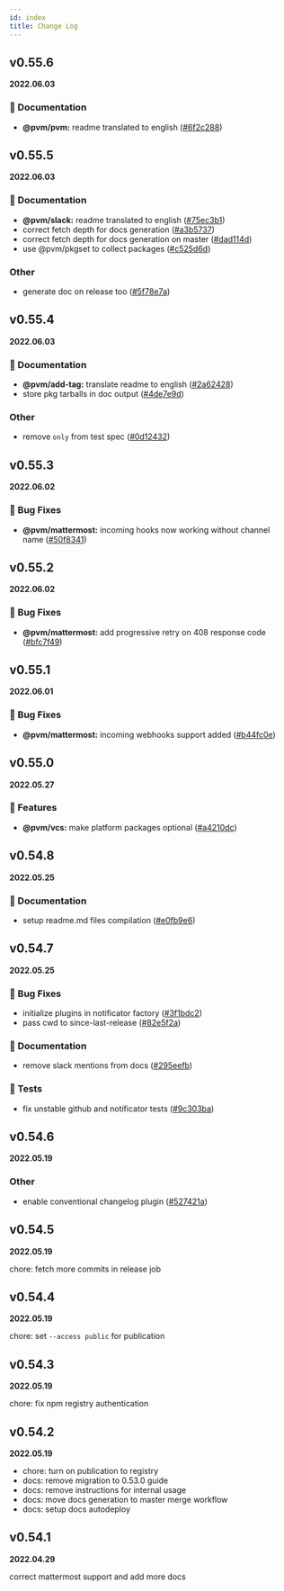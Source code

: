 ```yaml
---
id: index
title: Change Log
---
```


## v0.55.6
**2022.06.03**



### 📝 Documentation

* **@pvm/pvm:** readme translated to english ([#6f2c288](https://github.com/Tinkoff/pvm/commit/6f2c2888be76893e4ee054819c4049aec090c684))




## v0.55.5
**2022.06.03**



### 📝 Documentation

* **@pvm/slack:** readme translated to english ([#75ec3b1](https://github.com/Tinkoff/pvm/commit/75ec3b1db678111fbdf497cb4b310dd937f5b1cc))
* correct fetch depth for docs generation ([#a3b5737](https://github.com/Tinkoff/pvm/commit/a3b5737246c066f2cfde8d3bcf39a81f31891bca))
* correct fetch depth for docs generation on master ([#dad114d](https://github.com/Tinkoff/pvm/commit/dad114d49bc098dd7e65ec4954ec8a89fa438e29))
* use @pvm/pkgset to collect packages ([#c525d6d](https://github.com/Tinkoff/pvm/commit/c525d6db9e698dcbee72a9523f1e3b89ba4bdb9c))


### Other

* generate doc on release too ([#5f78e7a](https://github.com/Tinkoff/pvm/commit/5f78e7a87d9c3ddadac5188bd47c31cb4076556f))




## v0.55.4
**2022.06.03**



### 📝 Documentation

* **@pvm/add-tag:** translate readme to english ([#2a62428](https://github.com/Tinkoff/pvm/commit/2a62428e46265b8996092b4f701f074d68473aaa))
* store pkg tarballs in doc output ([#4de7e9d](https://github.com/Tinkoff/pvm/commit/4de7e9d4e5d0d64f9efc6611d4eaef93e922da36))


### Other

* remove `only` from test spec ([#0d12432](https://github.com/Tinkoff/pvm/commit/0d1243258be9222289aa9a7bbc8c24f873909b13))




## v0.55.3
**2022.06.02**



### 🐛 Bug Fixes

* **@pvm/mattermost:** incoming hooks now working without channel name ([#50f8341](https://github.com/Tinkoff/pvm/commit/50f8341f2240edd3a131ba7452dab44e1c88c30b))




## v0.55.2
**2022.06.02**



### 🐛 Bug Fixes

* **@pvm/mattermost:** add progressive retry on 408 response code ([#bfc7f49](https://github.com/Tinkoff/pvm/commit/bfc7f4948a6f1d7bfc93a23da95ba2ad7cc1c7c6))




## v0.55.1
**2022.06.01**



### 🐛 Bug Fixes

* **@pvm/mattermost:** incoming webhooks support added ([#b44fc0e](https://github.com/Tinkoff/pvm/commit/b44fc0ef9c099bf88e165e95ed50382486fb97cd))




## v0.55.0
**2022.05.27**



### 🚀 Features

* **@pvm/vcs:** make platform packages optional ([#a4210dc](https://github.com/Tinkoff/pvm/commit/a4210dca7376da5294aea521cdd9a14e38731fcc))




## v0.54.8
**2022.05.25**



### 📝 Documentation

* setup readme.md files compilation ([#e0fb9e6](https://github.com/Tinkoff/pvm/commit/e0fb9e6585930d2a6a365a0522bf71b94ea6e0ff))




## v0.54.7
**2022.05.25**



### 🐛 Bug Fixes

* initialize plugins in notificator factory ([#3f1bdc2](https://github.com/Tinkoff/pvm/commit/3f1bdc2dfa09b86ede19fb2376f4481f280a105e))
* pass cwd to since-last-release ([#82e5f2a](https://github.com/Tinkoff/pvm/commit/82e5f2a6de8fb318032c623b3c267adc8862d0d7))


### 📝 Documentation

* remove slack mentions from docs ([#295eefb](https://github.com/Tinkoff/pvm/commit/295eefb086da6493a4ca85ec23a742890b151967))


### 🧪 Tests

* fix unstable github and notificator tests ([#9c303ba](https://github.com/Tinkoff/pvm/commit/9c303ba18d352f61c9db62d0158c2a8117b93b08))




## v0.54.6
**2022.05.19**



### Other

* enable conventional changelog plugin ([#527421a](https://github.com/Tinkoff/pvm/commit/527421a9c4c05ce523eb5c0891fe5658a6a5f58e))




## v0.54.5
**2022.05.19**

chore: fetch more commits in release job

## v0.54.4
**2022.05.19**

chore: set `--access public` for publication

## v0.54.3
**2022.05.19**

chore: fix npm registry authentication

## v0.54.2
**2022.05.19**

- chore: turn on publication to registry
- docs: remove migration to 0.53.0 guide
- docs: remove instructions for internal usage
- docs: move docs generation to master merge workflow
- docs: setup docs autodeploy

## v0.54.1
**2022.04.29**

correct mattermost support and add more docs

